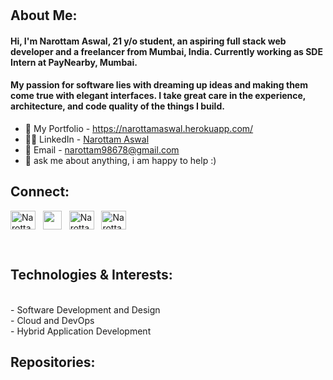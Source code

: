 # <h2 align="left">About Me:</h2>

#### Hi, I'm Narottam Aswal, 21 y/o student, an aspiring full stack web developer and a freelancer from Mumbai, India. Currently working as SDE Intern at PayNearby, Mumbai. 
#### My passion for software lies with dreaming up ideas and making them come true with elegant interfaces. I take great care in the experience, architecture, and code quality of the things I build.

- 🤠 My Portfolio - https://narottamaswal.herokuapp.com/
- 🙋‍♀️ LinkedIn - <a href="https://www.linkedin.com/in/narottam-aswal/">Narottam Aswal</a>
- 💼 Email - [narottam98678@gmail.com](mailto:narottam98678@gmail.com) 
- 💬 ask me about anything, i am happy to help :)

<h2 align="left">Connect:</h2>
<p align="left">
<a href="https://linkedin.com/in/narottam-aswal" target="blank"><img align="center" src="https://raw.githubusercontent.com/rahuldkjain/github-profile-readme-generator/master/src/images/icons/Social/linked-in-alt.svg" alt="NarottamAswal" height="30" width="40" /></a>&nbsp;&nbsp;
  <a href="https://www.hackerrank.com/narottam98678" target="blank"><img align="center" src="https://upload.wikimedia.org/wikipedia/commons/4/40/HackerRank_Icon-1000px.png" height="30" width="30" /></a>&nbsp;&nbsp;
  <a href="https://leetcode.com/narottam12/" target="blank"><img align="center" src="https://upload.wikimedia.org/wikipedia/commons/1/19/LeetCode_logo_black.png" alt="NarottamAswal" height="30" width="40" /></a>&nbsp;&nbsp;
  <a href="https://twitter.com/AswalNarottam" target="blank"><img align="center" src="https://raw.githubusercontent.com/rahuldkjain/github-profile-readme-generator/master/src/images/icons/Social/twitter.svg" alt="NarottamAswal" height="30" width="40" /></a>
 
</p>
</br>
<h2 align="left">Technologies & Interests:</h2>
</br>
- Software Development and Design
</br>
- Cloud and DevOps
</br>
- Hybrid Application Development

<h2 align="left">Repositories:</h2>

